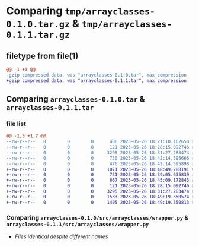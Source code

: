 # Comparing `tmp/arrayclasses-0.1.0.tar.gz` & `tmp/arrayclasses-0.1.1.tar.gz`

## filetype from file(1)

```diff
@@ -1 +1 @@
-gzip compressed data, was "arrayclasses-0.1.0.tar", max compression
+gzip compressed data, was "arrayclasses-0.1.1.tar", max compression
```

## Comparing `arrayclasses-0.1.0.tar` & `arrayclasses-0.1.1.tar`

### file list

```diff
@@ -1,5 +1,7 @@
--rw-r--r--   0        0        0      406 2023-05-26 18:21:10.162650 arrayclasses-0.1.0/pyproject.toml
--rw-r--r--   0        0        0      121 2023-05-26 18:28:15.092746 arrayclasses-0.1.0/src/arrayclasses/__init__.py
--rw-r--r--   0        0        0     3295 2023-05-26 18:31:27.283474 arrayclasses-0.1.0/src/arrayclasses/wrapper.py
--rw-r--r--   0        0        0      730 2023-05-26 18:42:14.595666 arrayclasses-0.1.0/setup.py
--rw-r--r--   0        0        0      476 2023-05-26 18:42:14.595898 arrayclasses-0.1.0/PKG-INFO
+-rw-r--r--   0        0        0     1071 2023-05-26 18:48:49.288191 arrayclasses-0.1.1/LICENSE
+-rw-r--r--   0        0        0      731 2023-05-26 18:39:05.635839 arrayclasses-0.1.1/README.md
+-rw-r--r--   0        0        0      667 2023-05-26 18:45:09.172843 arrayclasses-0.1.1/pyproject.toml
+-rw-r--r--   0        0        0      121 2023-05-26 18:28:15.092746 arrayclasses-0.1.1/src/arrayclasses/__init__.py
+-rw-r--r--   0        0        0     3295 2023-05-26 18:31:27.283474 arrayclasses-0.1.1/src/arrayclasses/wrapper.py
+-rw-r--r--   0        0        0     1533 2023-05-26 18:49:19.350574 arrayclasses-0.1.1/setup.py
+-rw-r--r--   0        0        0     1405 2023-05-26 18:49:19.350813 arrayclasses-0.1.1/PKG-INFO
```

### Comparing `arrayclasses-0.1.0/src/arrayclasses/wrapper.py` & `arrayclasses-0.1.1/src/arrayclasses/wrapper.py`

 * *Files identical despite different names*

